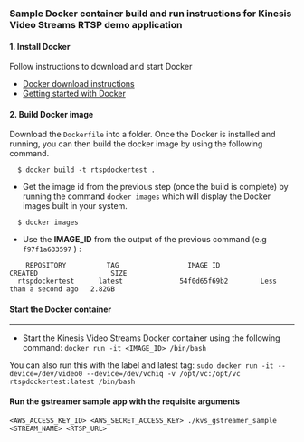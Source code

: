 ### Sample Docker container build and run instructions for Kinesis Video Streams RTSP demo application
#### 1. Install Docker

Follow instructions to download and start Docker

* [ Docker download instructions ]( https://www.docker.com/community-edition#/download )
* [Getting started with Docker](https://docs.docker.com/get-started/)

#### 2. Build Docker image
Download the `Dockerfile` into a folder.  Once the Docker is installed and running, you can then build the docker image by using the following command.

```
  $ docker build -t rtspdockertest .
```
* Get the image id from the previous step (once the build is complete) by running the command `docker images` which will display the Docker images built in your system.

```
  $ docker images
```

* Use the **IMAGE_ID** from the output of the previous command (e.g `f97f1a633597` ) :

```
    REPOSITORY          TAG                 IMAGE ID            CREATED                  SIZE
  rtspdockertest      latest              54f0d65f69b2        Less than a second ago   2.82GB

```
#### Start the Docker container
---

*  Start the Kinesis Video Streams Docker container using the following command:
`docker run -it <IMAGE_ID> /bin/bash`

You can also run this with the label and latest tag:
`sudo docker run -it --device=/dev/video0 --device=/dev/vchiq -v /opt/vc:/opt/vc rtspdockertest:latest /bin/bash`

#### Run the gstreamer sample app with the requisite arguments
`<AWS_ACCESS_KEY_ID> <AWS_SECRET_ACCESS_KEY> ./kvs_gstreamer_sample <STREAM_NAME> <RTSP_URL>` 

